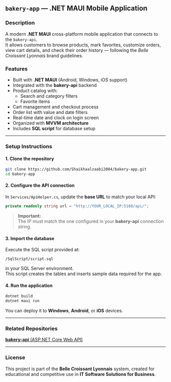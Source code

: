 ## `bakery-app` — .NET MAUI Mobile Application

### Description
A modern **.NET MAUI** cross-platform mobile application that connects to the `bakery-api`.  
It allows customers to browse products, mark favorites, customize orders, view cart details, and check their order history — following the *Belle Croissant Lyonnais* brand guidelines.

### Features
- Built with **.NET MAUI** (Android, Windows, iOS support)
- Integrated with the **bakery-api** backend
- Product catalog with:
  - Search and category filters
  - Favorite items
- Cart management and checkout process
- Order list with value and date filters
- Real-time date and clock on login screen
- Organized with **MVVM architecture**
- Includes **SQL script** for database setup

---

### Setup Instructions

#### 1. Clone the repository
```bash
git clone https://github.com/Shaikhaalzaabi2004/bakery-app.git
cd bakery-app
```

#### 2. Configure the API connection
In `Services/ApiHelper.cs`, update the **base URL** to match your local API:

```csharp
private readonly string url = "http://YOUR_LOCAL_IP:5168/api/";
```

> **Important:**  
> The IP must match the one configured in your **bakery-api** connection string.

#### 3. Import the database
Execute the SQL script provided at:
```
/SqlScript/script.sql
```
in your SQL Server environment.  
This script creates the tables and inserts sample data required for the app.

#### 4. Run the application
```bash
dotnet build
dotnet maui run
```

You can deploy it to **Windows**, **Android**, or **iOS** devices.

---

### Related Repositories
[**bakery-api** (ASP.NET Core Web API)](https://github.com/Shaikhaalzaabi2004/bakery-api)

---

### License
This project is part of the **Belle Croissant Lyonnais** system, created for educational and competitive use in **IT Software Solutions for Business**.
